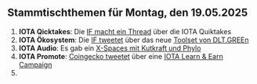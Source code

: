 ## Stammtischthemen für Montag, den 19.05.2025

1. **IOTA Qicktakes**: Die [IF macht ein Thread](https://x.com/iota/status/1921913256722981259) über die IOTA Quiktakes
2. **IOTA Ökosystem**: Die [IF tweetet](https://x.com/iota/status/1922156322138521908) über das neue [Toolset von DLT.GREEn](https://x.com/dlt_green/status/1921972666174476725)
3. **IOTA Audio**: Es gab ein [X-Spaces mit Kutkraft und Phylo](https://x.com/kutkraft/status/1922146053475782911)
4. **IOTA Promote**: [Coingecko tweetet](https://x.com/coingecko/status/1922154864379101696) über eine [IOTA Learn & Earn Campaign](https://landing.coingecko.com/earn/what-is-iota/)
5. 
